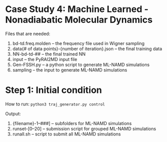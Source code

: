 # Case Study 4: Machine Learned - Nonadiabatic Molecular Dynamics
Files that are needed:
1. bd-td.freq.molden – the frequency file used in Wigner sampling
2. data{# of data points}-{number of iteration}.json – the final training data
3. NN-bd-td-## – the final trained NN
4. input – the PyRAI2MD input file
5. Gen-FSSH.py – a python script to generate ML-NAMD simulations
6. sampling – the input to generate ML-NAMD simulations

# Step 1: Initial condition 
How to run:
``python3 traj_generator.py control``

Output: 
1. {filename}-1–###] – subfolders for ML-NAMD simulations
2. runset-[0–20] – submission script for grouped ML-NAMD simulations
3. runall.sh – script to submit all ML-NAMD simulations
